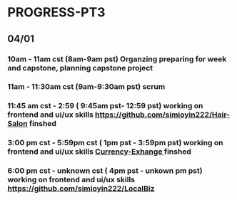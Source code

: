 # PROGRESS-PT3

## 04/01 
### 10am - 11am cst (8am-9am pst) Organzing preparing for week and capstone, planning capstone project
### 11am - 11:30am cst (9am-9:30am pst) scrum
### 11:45 am cst - 2:59 ( 9:45am pst- 12:59 pst) working on frontend and ui/ux skills https://github.com/simioyin222/Hair-Salon finshed
### 3:00 pm cst - 5:59pm cst ( 1pm pst - 3:59pm pst) working on frontend and ui/ux skills  [Currency-Exhange ](https://github.com/simioyin222/Currency-Exhange) finshed
### 6:00 pm cst - unknown cst ( 4pm pst - unkown pm pst) working on frontend and ui/ux skills  https://github.com/simioyin222/LocalBiz 
